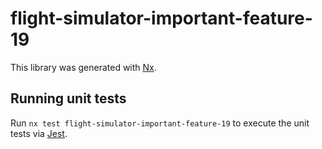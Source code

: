 # flight-simulator-important-feature-19

This library was generated with [Nx](https://nx.dev).

## Running unit tests

Run `nx test flight-simulator-important-feature-19` to execute the unit tests via [Jest](https://jestjs.io).
